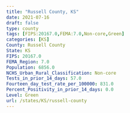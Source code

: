 ```yaml
---
title: "Russell County, KS"
date: 2021-07-16
draft: false
type: county
tags: [FIPS:20167.0,FEMA:7.0,Non-core,Green]
categories: [KS]
County: Russell County
State: KS
FIPS: 20167.0
FEMA_Region: 7.0
Population: 6856.0
NCHS_Urban_Rural_Classification: Non-core
Tests_in_prior_14_days: 57.0
Fourteen_day_test_rate_per_100000: 831.0
Percent_Positivity_in_prior_14_days: 0.0
Level: Green
url: /states/KS/russell-county
---
```



